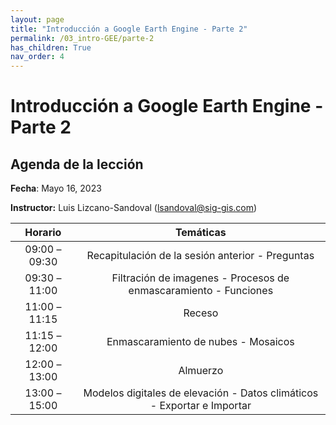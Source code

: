 ```yaml
---
layout: page
title: "Introducción a Google Earth Engine - Parte 2"
permalink: /03_intro-GEE/parte-2
has_children: True
nav_order: 4
---
```


# Introducción a Google Earth Engine - Parte 2

## Agenda de la lección

**Fecha**: Mayo 16, 2023

**Instructor:** Luis Lizcano-Sandoval ([lsandoval@sig-gis.com](lsandoval@sig-gis.com))

|    Horario    |                                                                    Temáticas                                                                    |
|:-------------:|:-----------------------------------------------------------------------------------------------------------------------------------------------:|
| 09:00 – 09:30 | Recapitulación de la sesión anterior - Preguntas                                    |
| 09:30 – 11:00 | Filtración de imagenes - Procesos de enmascaramiento - Funciones                    |
| 11:00 – 11:15 | Receso                                                                              |
| 11:15 – 12:00 | Enmascaramiento de nubes - Mosaicos                                                 |
| 12:00 – 13:00 | Almuerzo                                                                            |
| 13:00 – 15:00 | Modelos digitales de elevación - Datos climáticos - Exportar e Importar             |
